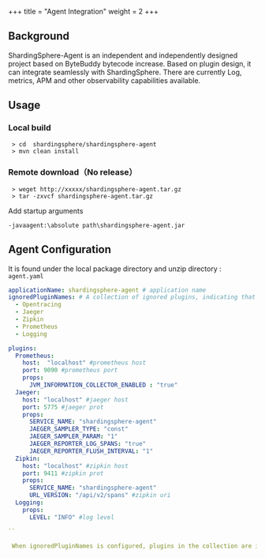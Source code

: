 +++
title = "Agent Integration"
weight = 2
+++

## Background

ShardingSphere-Agent is an independent and independently designed project based on ByteBuddy bytecode increase. Based on plugin design, it can integrate seamlessly with ShardingSphere.
There are currently Log, metrics, APM and other observability capabilities available.

## Usage

### Local build

```
 > cd  shardingsphere/shardingsphere-agent
 > mvn clean install

```

### Remote download（No release）

```
 > weget http://xxxxx/shardingsphere-agent.tar.gz
 > tar -zxvcf shardingsphere-agent.tar.gz

```

Add startup arguments

```
-javaagent:\absolute path\shardingsphere-agent.jar
```

## Agent Configuration

It is found under the local package directory and unzip directory : `agent.yaml` 

```yaml
applicationName: shardingsphere-agent # application name 
ignoredPluginNames: # A collection of ignored plugins, indicating that the plugins in the collection are not active
  - Opentracing
  - Jaeger
  - Zipkin
  - Prometheus
  - Logging

plugins:
  Prometheus:
    host:  "localhost" #prometheus host
    port: 9090 #prometheus port 
    props:
      JVM_INFORMATION_COLLECTOR_ENABLED : "true"
  Jaeger:
    host: "localhost" #jaeger host
    port: 5775 #jaeger prot
    props:
      SERVICE_NAME: "shardingsphere-agent"
      JAEGER_SAMPLER_TYPE: "const"
      JAEGER_SAMPLER_PARAM: "1"
      JAEGER_REPORTER_LOG_SPANS: "true"
      JAEGER_REPORTER_FLUSH_INTERVAL: "1"
  Zipkin:
    host: "localhost" #zipkin host
    port: 9411 #zipkin prot
    props:
      SERVICE_NAME: "shardingsphere-agent"
      URL_VERSION: "/api/v2/spans" #zipkin uri
  Logging:
    props:
      LEVEL: "INFO" #log level

``

 When ignoredPluginNames is configured, plugins in the collection are ignored!